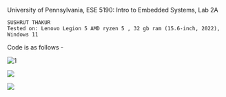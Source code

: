 University of Pennsylvania, ESE 5190: Intro to Embedded Systems, Lab 2A

    SUSHRUT THAKUR
    Tested on: Lenovo Legion 5 AMD ryzen 5 , 32 gb ram (15.6-inch, 2022), Windows 11


Code is as follows - 

![1](https://user-images.githubusercontent.com/114092860/196417940-4622d02a-9ff7-4074-b8ab-d916ab4a0c19.png)





![](https://github.com/sushrut-upenn/ESE-lab-2A-worked-with-Juilee-Samir-Kotnis/blob/main/blinking-color%20(1).gif)

![](https://github.com/sushrut-upenn/ESE-lab-2A-worked-with-Juilee-Samir-Kotnis/blob/main/Serial-and-blinking%20(1).gif)
